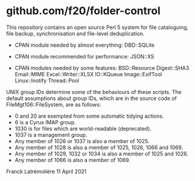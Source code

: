 github.com/f20/folder-control
=============================

This repository contains an open source Perl 5 system for file
cataloguing, file backup, synchronisation and file-level deduplication.

* CPAN module needed by almost everything:
    DBD::SQLite

* CPAN module recommended for performance:
    JSON::XS

* CPAN modules needed by some features:
    BSD::Resource
    Digest::SHA3
    Email::MIME
    Excel::Writer::XLSX
    IO::KQueue
    Image::ExifTool
    Linux::Inotify
    Thread::Pool

UNIX group IDs determine some of the behaviours of these scripts.  The default assumptions about group IDs, which are in the source code of FileMgt106::FileSystem, are as follows:
* 0 and 20 are exempted from some automatic tidying actions.
* 6 is a Cyrus IMAP group.
* 1030 is for files which are world-readable (deprecated).
* 1037 is a management group.
* Any member of 1026 or 1037 is also a member of 1025.
* Any member of 1028 is also a member of 1025, 1026, 1066 and 1069.
* Any member of 1029, 1032 or 1034 is also a member of 1025 and 1026.
* Any member of 1066 is also a member of 1069.

Franck Latrémolière
11 April 2021
